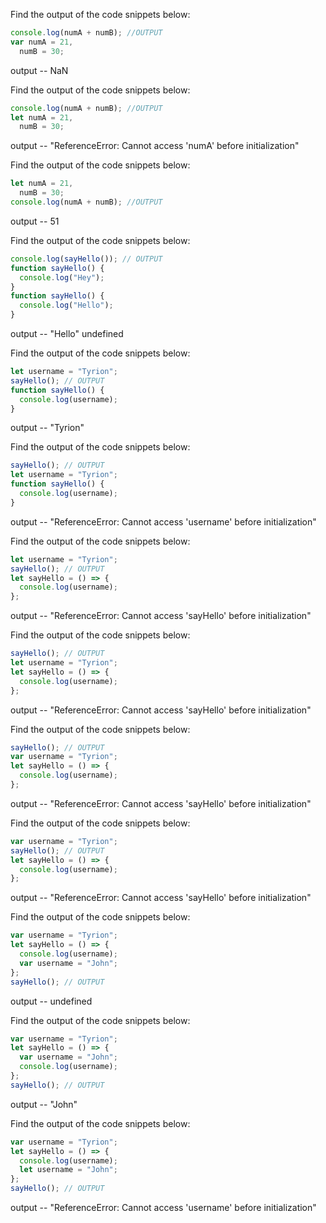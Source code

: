 Find the output of the code snippets below:

```js
console.log(numA + numB); //OUTPUT
var numA = 21,
  numB = 30;
```

output --
NaN

Find the output of the code snippets below:

```js
console.log(numA + numB); //OUTPUT
let numA = 21,
  numB = 30;
```

output --
"ReferenceError: Cannot access 'numA' before initialization"

Find the output of the code snippets below:

```js
let numA = 21,
  numB = 30;
console.log(numA + numB); //OUTPUT
```

output --
51

Find the output of the code snippets below:

```js
console.log(sayHello()); // OUTPUT
function sayHello() {
  console.log("Hey");
}
function sayHello() {
  console.log("Hello");
}
```

output --
"Hello"
undefined

Find the output of the code snippets below:

```js
let username = "Tyrion";
sayHello(); // OUTPUT
function sayHello() {
  console.log(username);
}
```

output --
"Tyrion"

Find the output of the code snippets below:

```js
sayHello(); // OUTPUT
let username = "Tyrion";
function sayHello() {
  console.log(username);
}
```

output --
"ReferenceError: Cannot access 'username' before initialization"

Find the output of the code snippets below:

```js
let username = "Tyrion";
sayHello(); // OUTPUT
let sayHello = () => {
  console.log(username);
};
```

output --
"ReferenceError: Cannot access 'sayHello' before initialization"

Find the output of the code snippets below:

```js
sayHello(); // OUTPUT
let username = "Tyrion";
let sayHello = () => {
  console.log(username);
};
```

output --
"ReferenceError: Cannot access 'sayHello' before initialization"

Find the output of the code snippets below:

```js
sayHello(); // OUTPUT
var username = "Tyrion";
let sayHello = () => {
  console.log(username);
};
```

output --
"ReferenceError: Cannot access 'sayHello' before initialization"

Find the output of the code snippets below:

```js
var username = "Tyrion";
sayHello(); // OUTPUT
let sayHello = () => {
  console.log(username);
};
```

output --
"ReferenceError: Cannot access 'sayHello' before initialization"

Find the output of the code snippets below:

```js
var username = "Tyrion";
let sayHello = () => {
  console.log(username);
  var username = "John";
};
sayHello(); // OUTPUT
```

output --
undefined

Find the output of the code snippets below:

```js
var username = "Tyrion";
let sayHello = () => {
  var username = "John";
  console.log(username);
};
sayHello(); // OUTPUT
```

output --
"John"

Find the output of the code snippets below:

```js
var username = "Tyrion";
let sayHello = () => {
  console.log(username);
  let username = "John";
};
sayHello(); // OUTPUT
```

output --
"ReferenceError: Cannot access 'username' before initialization"
